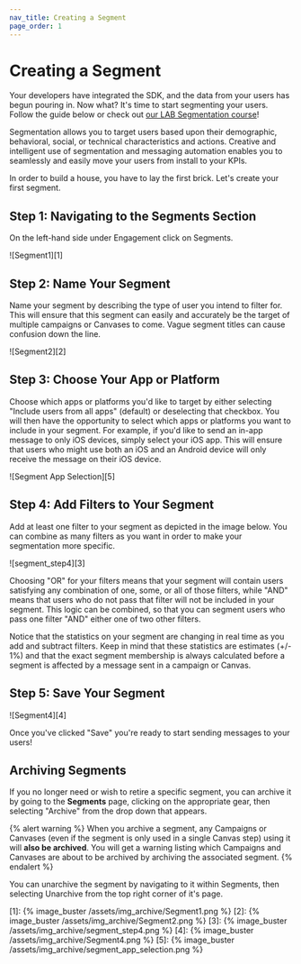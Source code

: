 ```yaml
---
nav_title: Creating a Segment
page_order: 1
---
```

# Creating a Segment

Your developers have integrated the SDK, and the data from your users has begun pouring in. Now what? It's time to start segmenting your users. Follow the guide below or check out [our LAB Segmentation course](https://lab.braze.com/segmentation-course)!

Segmentation allows you to target users based upon their demographic, behavioral, social, or technical characteristics and actions. Creative and intelligent use of segmentation and messaging automation enables you to seamlessly and easily move your users from install to your KPIs.

In order to build a house, you have to lay the first brick. Let's create your first segment.

## Step 1: Navigating to the Segments Section

On the left-hand side under Engagement click on Segments.

![Segment1][1]

## Step 2: Name Your Segment

Name your segment by describing the type of user you intend to filter for. This will ensure that this segment can easily and accurately be the target of multiple campaigns or Canvases to come. Vague segment titles can cause confusion down the line.

![Segment2][2]

## Step 3: Choose Your App or Platform

Choose which apps or platforms you'd like to target by either selecting "Include users from all apps" (default) or deselecting that checkbox. You will then have the opportunity to select which apps or platforms you want to include in your segment. For example, if you'd like to send an in-app message to only iOS devices, simply select your iOS app. This will ensure that users who might use both an iOS and an Android device will only receive the message on their iOS device.

![Segment App Selection][5]

## Step 4: Add Filters to Your Segment

Add at least one filter to your segment as depicted in the image below. You can combine as many filters as you want in order to make your segmentation more specific.

![segment_step4][3]

Choosing "OR" for your filters means that your segment will contain users satisfying any combination of one, some, or all of those filters, while "AND" means that users who do not pass that filter will not be included in your segment. This logic can be combined, so that you can segment users who pass one filter "AND" either one of two other filters.

Notice that the statistics on your segment are changing in real time as you add and subtract filters. Keep in mind that these statistics are estimates (+/- 1%) and that the exact segment membership is always calculated before a segment is affected by a message sent in a campaign or Canvas.

## Step 5: Save Your Segment

![Segment4][4]

Once you've clicked "Save" you're ready to start sending messages to your users!

## Archiving Segments

If you no longer need or wish to retire a specific segment, you can archive it by going to the __Segments__ page, clicking on the appropriate gear, then selecting "Archive" from the drop down that appears.

{% alert warning %}
When you archive a segment, any Campaigns or Canvases (even if the segment is only used in a single Canvas step) using it will __also be archived__. You will get a warning listing which Campaigns and Canvases are about to be archived by archiving the associated segment.
{% endalert %}

You can unarchive the segment by navigating to it within Segments, then selecting Unarchive from the top right corner of it's page.

[1]: {% image_buster /assets/img_archive/Segment1.png %}
[2]: {% image_buster /assets/img_archive/Segment2.png %}
[3]: {% image_buster /assets/img_archive/segment_step4.png %}
[4]: {% image_buster /assets/img_archive/Segment4.png %}
[5]: {% image_buster /assets/img_archive/segment_app_selection.png %}
